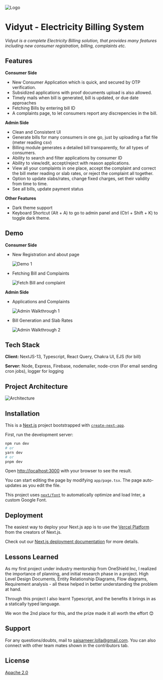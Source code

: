 ![Logo](https://i.ibb.co/Fgdm3jg/logo.jpg)

# Vidyut - Electricity Billing System

_Vidyut is a complete Electricity Billing solution, that provides many features including new consumer registration, billing, complaints etc._

## Features

**Consumer Side**

- New Consumer Application which is quick, and secured by OTP verification.
- Subsidized applications with proof documents upload is also allowed.
- Timely mails when bill is generated, bill is updated, or due date approaches
- Fetching Bills by entering bill ID
- A complaints page, to let consumers report any discrepencies in the bill.

**Admin Side**

- Clean and Consistent UI
- Generate bills for many consumers in one go, just by uploading a flat file (meter reading csv)
- Billing module generates a detailed bill transparently, for all types of consumers.
- Ability to search and filter applications by consumer ID
- Ability to view/edit, accept/reject with reason applications.
- View all your complaints in one place, accept the complaint and correct the bill meter reading or slab rates, or reject the complaint all together.
- Option to update slabs/rates, change fixed charges, set their validity from time to time.
- See all bills, update payment status

**Other Features**

- Dark theme support
- Keyboard Shortcut (Alt + A) to go to admin panel and (Ctrl + Shift + K) to toggle dark theme.

## Demo

**Consumer Side**

- New Registration and about page

  ![Demo 1](https://github.com/lolla-sai/Vidyut-Frontend/blob/main/demo/newreg.gif)

- Fetching Bill and Complaints

  ![Fetch Bill and complaint](https://i.ibb.co/VQ53VPm/rec-screen-2.gif)

**Admin Side**

- Applications and Complaints

  ![Admin Walkthrough 1](https://i.ibb.co/4dtNtmZ/rec-screen-3.gif)

- Bill Generation and Slab Rates

  ![Admin Walkthrough 2](https://i.ibb.co/WKmfrsB/rec-screen-3-1.gif)

## Tech Stack

**Client:** NextJS-13, Typescript, React Query, Chakra UI, EJS (for bill)

**Server:** Node, Express, Firebase, nodemailer, node-cron (For email sending cron jobs), logger for logging

## Project Architecture

![Architecture](https://i.ibb.co/jMzc8r8/Elec.png)

## Installation

This is a [Next.js](https://nextjs.org/) project bootstrapped with [`create-next-app`](https://github.com/vercel/next.js/tree/canary/packages/create-next-app).

First, run the development server:

```bash
npm run dev
# or
yarn dev
# or
pnpm dev
```

Open [http://localhost:3000](http://localhost:3000) with your browser to see the result.

You can start editing the page by modifying `app/page.tsx`. The page auto-updates as you edit the file.

This project uses [`next/font`](https://nextjs.org/docs/basic-features/font-optimization) to automatically optimize and load Inter, a custom Google Font.

## Deployment

The easiest way to deploy your Next.js app is to use the [Vercel Platform](https://vercel.com/new?utm_medium=default-template&filter=next.js&utm_source=create-next-app&utm_campaign=create-next-app-readme) from the creators of Next.js.

Check out our [Next.js deployment documentation](https://nextjs.org/docs/deployment) for more details.

## Lessons Learned

As my first project under industry mentorship from OneShield Inc, I realized the importance of planning, and initial research phase in a project. High Level Design Documents, Entity Relationship Diagrams, Flow diagrams, Requirement analysis - all these helped in better understanding the problem at hand.

Through this project I also learnt Typescript, and the benefits it brings in as a statically typed language.

We won the 2nd place for this, and the prize made it all worth the effort 😊

## Support

For any questions/doubts, mail to saisameer.lolla@gmail.com. You can also connect with other team mates shown in the contributors tab.

## License

[Apache 2.0](https://choosealicense.com/licenses/apache-2.0/)
